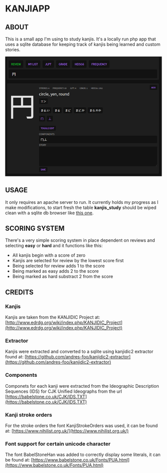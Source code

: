 # KANJIAPP

## ABOUT
This is a small app I'm using to study kanjis. It's a locally run php app that uses a sqlite database for keeping track of kanjis being learned and custom stories.

![Screenshot](https://github.com/andres-foo/kanji-web-app/blob/main/data/Screenshot.png?raw=true)


## USAGE

It only requires an apache server to run. It currently holds my progress as I make modifications, to start fresh the table **kanjis_study** should be wiped clean with a sqlite db browser like [this one](https://sqlitebrowser.org/).

## SCORING SYSTEM

There's a very simple scoring system in place dependent on reviews and selecting **easy** or **hard** and it functions like this:

* All kanjis begin with a score of zero
* Kanjis are selected for review by the lowest score first
* Being selected for review adds 1 to the score
* Being marked as easy adds 2 to the score
* Being marked as hard substract 2 from the score

## CREDITS

### Kanjis
Kanjis are taken from the KANJIDIC Project at: [http://www.edrdg.org/wiki/index.php/KANJIDIC_Project](http://www.edrdg.org/wiki/index.php/KANJIDIC_Project)

### Extractor
Kanjis were extracted and converted to a sqlite using kanjidic2 extractor found at: [https://github.com/andres-foo/kanjidic2-extractor](https://github.com/andres-foo/kanjidic2-extractor)

### Components 
Componets for each kanji were extracted from the Ideographic Description Sequences (IDS) for CJK Unified Ideographs from the url [https://babelstone.co.uk/CJK/IDS.TXT](https://babelstone.co.uk/CJK/IDS.TXT)

### Kanji stroke orders
For the stroke orders the font KanjiStrokeOrders was used, it can be found at: [https://www.nihilist.org.uk/](https://www.nihilist.org.uk/)

### Font support for certain unicode character
The font BabelStoneHan was added to correctly display some literals, it can be found at: [https://www.babelstone.co.uk/Fonts/PUA.html](https://www.babelstone.co.uk/Fonts/PUA.html)
